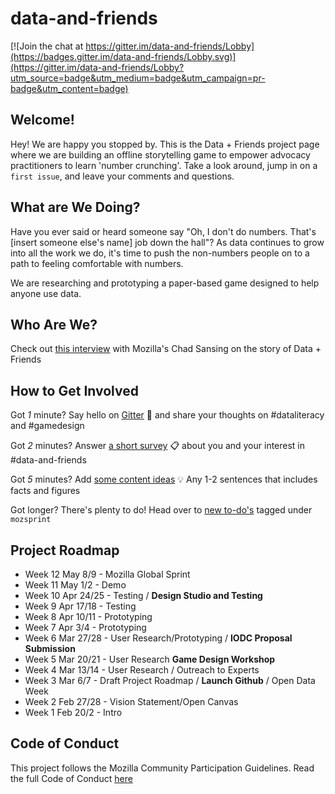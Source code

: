 # data-and-friends

[![Join the chat at https://gitter.im/data-and-friends/Lobby](https://badges.gitter.im/data-and-friends/Lobby.svg)](https://gitter.im/data-and-friends/Lobby?utm_source=badge&utm_medium=badge&utm_campaign=pr-badge&utm_content=badge)


## Welcome!

Hey! We are happy you stopped by. This is the Data + Friends project page where we are building an offline storytelling game to empower advocacy practitioners to learn 'number crunching'. Take a look around, jump in on a `first issue`, and leave your comments and questions.

## What are We Doing?
Have you ever said or heard someone say "Oh, I don't do numbers. That's [insert someone else's name] job down the hall"? As data continues to grow into all the work we do, it's time to push the non-numbers people on to a path to feeling comfortable with numbers.

We are researching and prototyping a paper-based game designed to help anyone use data.

## Who Are We?

Check out [this interview](https://medium.com/read-write-participate/achieving-data-literacy-through-fun-and-games-15375156ebd5) with Mozilla's Chad Sansing on the story of Data + Friends

## How to Get Involved
Got *1* minute? Say hello on [Gitter](https://gitter.im/data-and-friends/Lobby) :wave: and share your thoughts on #dataliteracy and #gamedesign

Got *2* minutes? Answer [a short survey](https://goo.gl/forms/joWeoEmGs6HBjsO32) :clipboard: about you and your interest in #data-and-friends

Got *5* minutes? Add [some content ideas](https://goo.gl/forms/XaLUxH2EbPte9ncq2) :bulb: Any 1-2 sentences that includes facts and figures

Got longer? There's plenty to do! Head over to [new to-do's](https://github.com/meagdoh/data-and-friends/issues?q=is%3Aissue+is%3Aopen+label%3Amozsprint) tagged under `mozsprint`


## Project Roadmap
* Week 12 May 8/9  - Mozilla Global Sprint
* Week 11 May 1/2  - Demo
* Week 10 Apr 24/25  -  Testing / **Design Studio and Testing**
* Week 9 Apr 17/18  -  Testing
* Week 8 Apr 10/11 -  Prototyping
* Week 7 Apr 3/4 -  Prototyping
* Week 6 Mar 27/28 - User Research/Prototyping / **IODC Proposal Submission**
* Week 5 Mar 20/21 - User Research **Game Design Workshop**
* Week 4 Mar 13/14  - User Research / Outreach to Experts
* Week 3 Mar 6/7 - Draft Project Roadmap / **Launch Github** /  Open Data Week
* Week 2 Feb 27/28 - Vision Statement/Open Canvas
* Week 1 Feb 20/2 - Intro


## Code of Conduct
This project follows the Mozilla Community Participation Guidelines. Read the full Code of Conduct [here](https://www.mozilla.org/en-US/about/governance/policies/participation/)
